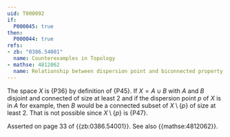```yaml
---
uid: T000092
if:
  P000045: true
then:
  P000044: true
refs:
- zb: "0386.54001"
  name: Counterexamples in Topology
- mathse: 4812062
  name: Relationship between dispersion point and biconnected property
---
```


The space $X$ is {P36} by definition of {P45}.  If $X=A\cup B$ with $A$ and $B$ disjoint and connected of size at least $2$ and if the dispersion point $p$ of $X$ is in $A$ for example, then $B$ would be a connected subset of $X\setminus\{p\}$ of size at least $2$.  That is not possible since $X\setminus\{p\}$ is {P47}.

Asserted on page 33 of {{zb:0386.54001}}. See also {{mathse:4812062}}.
